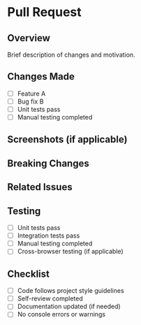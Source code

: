 # Pull Request

## Overview
Brief description of changes and motivation.

## Changes Made
- [ ] Feature A
- [ ] Bug fix B
- [ ] Unit tests pass
- [ ] Manual testing completed

## Screenshots (if applicable)
<!-- Add screenshots for UI changes -->

## Breaking Changes
<!-- List any breaking changes -->

## Related Issues
<!-- Link related issues with #issue_number -->

## Testing
- [ ] Unit tests pass
- [ ] Integration tests pass
- [ ] Manual testing completed
- [ ] Cross-browser testing (if applicable)

## Checklist
- [ ] Code follows project style guidelines
- [ ] Self-review completed
- [ ] Documentation updated (if needed)
- [ ] No console errors or warnings
